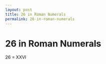 ```yaml
---
layout: post
title: 26 in Roman Numerals
permalink: 26-in-roman-numerals
---
```


# 26 in Roman Numerals

26 = XXVI
